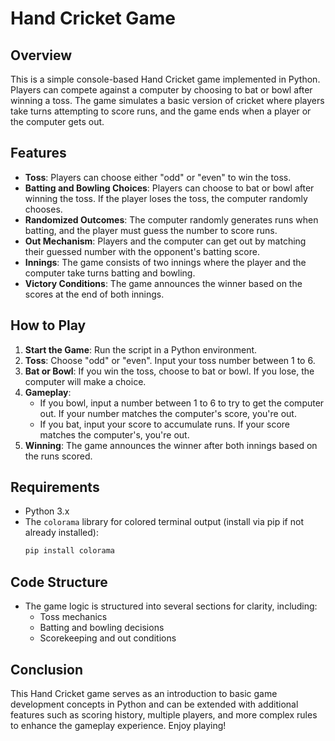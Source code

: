 # Hand Cricket Game

## Overview
This is a simple console-based Hand Cricket game implemented in Python. Players can compete against a computer by choosing to bat or bowl after winning a toss. The game simulates a basic version of cricket where players take turns attempting to score runs, and the game ends when a player or the computer gets out.

## Features
- **Toss**: Players can choose either "odd" or "even" to win the toss.
- **Batting and Bowling Choices**: Players can choose to bat or bowl after winning the toss. If the player loses the toss, the computer randomly chooses.
- **Randomized Outcomes**: The computer randomly generates runs when batting, and the player must guess the number to score runs.
- **Out Mechanism**: Players and the computer can get out by matching their guessed number with the opponent's batting score.
- **Innings**: The game consists of two innings where the player and the computer take turns batting and bowling.
- **Victory Conditions**: The game announces the winner based on the scores at the end of both innings.

## How to Play
1. **Start the Game**: Run the script in a Python environment.
2. **Toss**: Choose "odd" or "even". Input your toss number between 1 to 6.
3. **Bat or Bowl**: If you win the toss, choose to bat or bowl. If you lose, the computer will make a choice.
4. **Gameplay**:
   - If you bowl, input a number between 1 to 6 to try to get the computer out. If your number matches the computer's score, you're out.
   - If you bat, input your score to accumulate runs. If your score matches the computer's, you're out.
5. **Winning**: The game announces the winner after both innings based on the runs scored.

## Requirements
- Python 3.x
- The `colorama` library for colored terminal output (install via pip if not already installed):
  ```bash
  pip install colorama
  ```

## Code Structure
- The game logic is structured into several sections for clarity, including:
  - Toss mechanics
  - Batting and bowling decisions
  - Scorekeeping and out conditions

## Conclusion
This Hand Cricket game serves as an introduction to basic game development concepts in Python and can be extended with additional features such as scoring history, multiple players, and more complex rules to enhance the gameplay experience. Enjoy playing!
